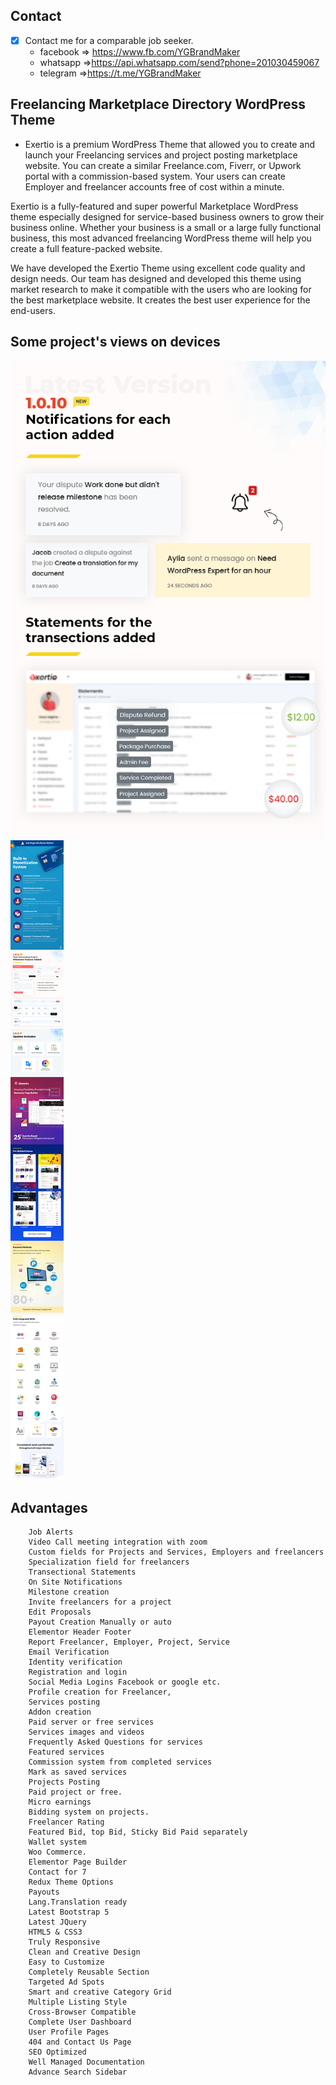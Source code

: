 
## Contact 

- [x] Contact me for a comparable job seeker.
	- facebook => https://www.fb.com/YGBrandMaker
	- whatsapp =>https://api.whatsapp.com/send?phone=201030459067
	- telegram =>https://t.me/YGBrandMaker

##  Freelancing Marketplace Directory WordPress Theme




- Exertio is a premium WordPress Theme that allowed you to create and launch your Freelancing services and project posting marketplace website. You can create a similar Freelance.com, Fiverr, or Upwork portal with a commission-based system. Your users can create Employer and freelancer accounts free of cost within a minute.

Exertio is a fully-featured and super powerful Marketplace WordPress theme especially designed for service-based business owners to grow their business online. Whether your business is a small or a large fully functional business, this most advanced freelancing WordPress theme will help you create a full feature-packed website.

We have developed the Exertio Theme using excellent code quality and design needs. Our team has designed and developed this theme using market research to make it compatible with the users who are looking for the best marketplace website. It creates the best user experience for the end-users.


## Some project's views on devices


  <img src="https://raw.githubusercontent.com/youssefghamry/Exertio/main/img/1.png">
  <img src="https://raw.githubusercontent.com/youssefghamry/Exertio/main/img/2.png">



## Advantages

		Job Alerts
		Video Call meeting integration with zoom
		Custom fields for Projects and Services, Employers and freelancers
		Specialization field for freelancers
		Transectional Statements
		On Site Notifications
		Milestone creation
		Invite freelancers for a project
		Edit Proposals
		Payout Creation Manually or auto
		Elementor Header Footer
		Report Freelancer, Employer, Project, Service
		Email Verification
		Identity verification
		Registration and login
		Social Media Logins Facebook or google etc.
		Profile creation for Freelancer,
		Services posting
		Addon creation
		Paid server or free services
		Services images and videos
		Frequently Asked Questions for services
		Featured services
		Commission system from completed services
		Mark as saved services
		Projects Posting
		Paid project or free.
		Micro earnings
		Bidding system on projects.
		Freelancer Rating
		Featured Bid, top Bid, Sticky Bid Paid separately
		Wallet system
		Woo Commerce.
		Elementor Page Builder
		Contact for 7
		Redux Theme Options
		Payouts
		Lang.Translation ready
		Latest Bootstrap 5
		Latest JQuery
		HTML5 & CSS3
		Truly Responsive
		Clean and Creative Design
		Easy to Customize
		Completely Reusable Section
		Targeted Ad Spots
		Smart and creative Category Grid
		Multiple Listing Style
		Cross-Browser Compatible
		Complete User Dashboard
		User Profile Pages
		404 and Contact Us Page
		SEO Optimized
		Well Managed Documentation
		Advance Search Sidebar
